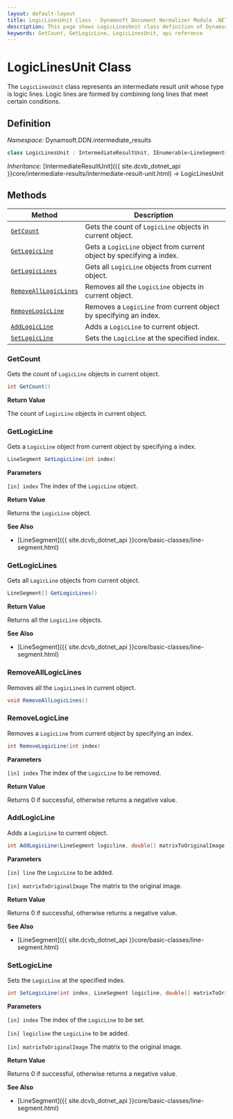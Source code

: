```yaml
---
layout: default-layout
title: LogicLinesUnit Class - Dynamsoft Document Normalizer Module .NET Edition API Reference
description: This page shows LogicLinesUnit class definition of Dynamsoft Document Normalizer SDK .NET Edition.
keywords: GetCount, GetLogicLine, LogicLinesUnit, api reference
---
```


# LogicLinesUnit Class

The `LogicLinesUnit` class represents an intermediate result unit whose type is logic lines. Logic lines are formed by combining long lines that meet certain conditions.

## Definition

*Namespace:* Dynamsoft.DDN.intermediate_results


```csharp
class LogicLinesUnit : IntermediateResultUnit, IEnumerable<LineSegment>
```

*Inheritance:* [IntermediateResultUnit]({{ site.dcvb_dotnet_api }}core/intermediate-results/intermediate-result-unit.html) -> LogicLinesUnit

## Methods

| Method | Description |
|--------|-------------|
| [`GetCount`](#getcount) | Gets the count of `LogicLine` objects in current object.|
| [`GetLogicLine`](#getlogicline) | Gets a `LogicLine` object from current object by specifying a index. |
| [`GetLogicLines`](#getlogiclines) | Gets all `LogicLine` objects from current object. |
| [`RemoveAllLogicLines`](#removealllogiclines) | Removes all the `LogicLine` objects in current object. |
| [`RemoveLogicLine`](#removelogicline) | Removes a `LogicLine` from current object by specifying an index. |
| [`AddLogicLine`](#addlogicline) | Adds a `LogicLine` to current object. |
| [`SetLogicLine`](#setlogicline) | Sets the `LogicLine` at the specified index. |

### GetCount

Gets the count of `LogicLine` objects in current object.

```csharp
int GetCount() 
```

**Return Value**

The count of `LogicLine` objects in current object.

### GetLogicLine

Gets a `LogicLine` object from current object by specifying a index.

```csharp
LineSegment GetLogicLine(int index)
```

**Parameters**

`[in] index` The index of the `LogicLine` object.

**Return Value**

Returns the `LogicLine` object.

**See Also**

* [LineSegment]({{ site.dcvb_dotnet_api }}core/basic-classes/line-segment.html)

### GetLogicLines

Gets all `LogicLine` objects from current object.

```csharp
LineSegment[] GetLogicLines()
```

**Return Value**

Returns all the `LogicLine` objects.

**See Also**

* [LineSegment]({{ site.dcvb_dotnet_api }}core/basic-classes/line-segment.html)

### RemoveAllLogicLines

Removes all the `LogicLine`s in current object.

```csharp
void RemoveAllLogicLines()
```

### RemoveLogicLine

Removes a `LogicLine` from current object by specifying an index.

```csharp
int RemoveLogicLine(int index)
```

**Parameters**

`[in] index` The index of the `LogicLine` to be removed.

**Return Value**

Returns 0 if successful, otherwise returns a negative value.

### AddLogicLine

Adds a `LogicLine` to current object.

```csharp
int AddLogicLine(LineSegment logicline, double[] matrixToOriginalImage = null)
```

**Parameters**

`[in] line` the `LogicLine` to be added.

`[in] matrixToOriginalImage` The matrix to the original image.

**Return Value**

Returns 0 if successful, otherwise returns a negative value.

**See Also**

* [LineSegment]({{ site.dcvb_dotnet_api }}core/basic-classes/line-segment.html)

### SetLogicLine

Sets the `LogicLine` at the specified index.

```csharp
int SetLogicLine(int index, LineSegment logicline, double[] matrixToOriginalImage = null)
```

**Parameters**

`[in] index` The index of the `LogicLine` to be set.

`[in] logicline` the `LogicLine` to be added.

`[in] matrixToOriginalImage` The matrix to the original image.

**Return Value**

Returns 0 if successful, otherwise returns a negative value.

**See Also**

* [LineSegment]({{ site.dcvb_dotnet_api }}core/basic-classes/line-segment.html)
